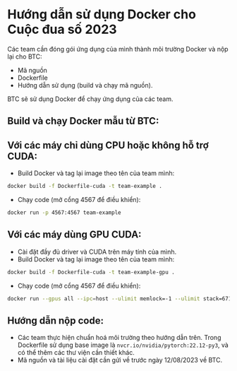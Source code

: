 # Hướng dẫn sử dụng Docker cho Cuộc đua số 2023

Các team cần đóng gói ứng dụng của mình thành môi trường Docker và nộp lại cho BTC:

+ Mã nguồn
+ Dockerfile
+ Hướng dẫn sử dụng (build và chạy mã nguồn).

BTC sẽ sử dụng Docker để chạy ứng dụng của các team.

## Build và chạy Docker mẫu từ BTC:

## Với các máy chỉ dùng CPU hoặc không hỗ trợ CUDA:

- Build Docker và tag lại image theo tên của team mình:

```bash
docker build -f Dockerfile-cuda -t team-example .
```

- Chạy code (mở cổng 4567 để điều khiển):


```bash
docker run -p 4567:4567 team-example
```

## Với các máy dùng GPU CUDA:

- Cài đặt đầy đủ driver và CUDA trên máy tính của mình.
- Build Docker và tag lại image theo tên của team mình:

```bash
docker build -f Dockerfile-cuda -t team-example-gpu .
```

- Chạy code (mở cổng 4567 để điều khiển):


```bash
docker run --gpus all --ipc=host --ulimit memlock=-1 --ulimit stack=67108864 -p 4567:4567 team-example-gpu
```

## Hướng dẫn nộp code:

- Các team thực hiện chuẩn hoá môi trường theo hướng dẫn trên. Trong Dockerfile sử dụng base image là `nvcr.io/nvidia/pytorch:22.12-py3`, và có thể thêm các thư viện cần thiết khác.
- Mã nguồn và tài liệu cài đặt cần gửi về trước ngày 12/08/2023 về BTC.

